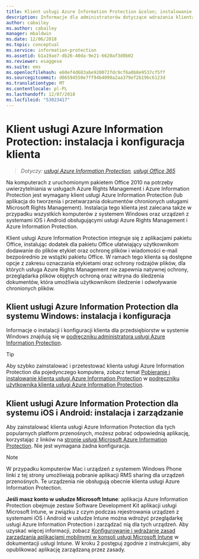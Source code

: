 ```yaml
---
title: Klient usługi Azure Information Protection &colon; instalowanie i konfigurowanie
description: Informacje dla administratorów dotyczące wdrażania klienta usługi Azure Information Protection na komputerach z systemem Windows i urządzeniach przenośnych.
author: cabailey
ms.author: cabailey
manager: mbaldwin
ms.date: 12/06/2018
ms.topic: conceptual
ms.service: information-protection
ms.assetid: b1a19ae7-db26-40da-9e21-6620af3d0b02
ms.reviewer: esaggese
ms.suite: ems
ms.openlocfilehash: e60ef4d683abe920072fdc9cf6a0b8e9537cf5ff
ms.sourcegitcommit: d06594550e7ff94b4098a2aa379ef2b19bc6123d
ms.translationtype: MT
ms.contentlocale: pl-PL
ms.lasthandoff: 12/07/2018
ms.locfileid: "53023417"
---
```

# <a name="azure-information-protection-client-installation-and-configuration-for-clients"></a>Klient usługi Azure Information Protection: instalacja i konfiguracja klienta

>*Dotyczy: [usługi Azure Information Protection](https://azure.microsoft.com/pricing/details/information-protection), [usługi Office 365](http://download.microsoft.com/download/E/C/F/ECF42E71-4EC0-48FF-AA00-577AC14D5B5C/Azure_Information_Protection_licensing_datasheet_EN-US.pdf)*

Na komputerach z uruchomionym pakietem Office 2010 na potrzeby uwierzytelniania w usługach Azure Rights Management i Azure Information Protection jest wymagany klient usługi Azure Information Protection (lub aplikacja do tworzenia i przetwarzania dokumentów chronionych usługami Microsoft Rights Management). Instalacja tego klienta jest zalecana także w przypadku wszystkich komputerów z systemem Windows oraz urządzeń z systemami iOS i Android obsługującymi usługi Azure Rights Management i Azure Information Protection. 

Klient usługi Azure Information Protection integruje się z aplikacjami pakietu Office, instalując dodatek dla pakietu Office ułatwiający użytkownikom dodawanie do plików etykiet oraz ochronę plików i wiadomości e-mail bezpośrednio ze wstążki pakietu Office. W ramach tego klienta są dostępne opcje z zakresu oznaczania etykietami oraz ochrony rodzajów plików, dla których usługa Azure Rights Management nie zapewnia natywnej ochrony, przeglądarka plików objętych ochroną oraz witryna do śledzenia dokumentów, która umożliwia użytkownikom śledzenie i odwoływanie chronionych plików.

## <a name="the-azure-information-protection-client-for-windows-installation-and-configuration"></a>Klient usługi Azure Information Protection dla systemu Windows: instalacja i konfiguracja
Informacje o instalacji i konfiguracji klienta dla przedsiębiorstw w systemie Windows znajdują się w [podręczniku administratora usługi Azure Information Protection](./rms-client/client-admin-guide.md).

> [!TIP]
> Aby szybko zainstalować i przetestować klienta usługi Azure Information Protection dla pojedynczego komputera, zobacz temat [Pobieranie i instalowanie klienta usługi Azure Information Protection](./rms-client/install-client-app.md) w [podręczniku użytkownika klienta usługi Azure Information Protection](./rms-client/client-user-guide.md).

## <a name="the-azure-information-protection-client-for-ios-and-android-installation-and-management"></a>Klient usługi Azure Information Protection dla systemu iOS i Android: instalacja i zarządzanie
Aby zainstalować klienta usługi Azure Information Protection dla tych popularnych platform przenośnych, możesz pobrać odpowiednią aplikację, korzystając z linków na [stronie usługi Microsoft Azure Information Protection](https://go.microsoft.com/fwlink/?LinkId=303970). Nie jest wymagana żadna konfiguracja.

> [!NOTE]
> W przypadku komputerów Mac i urządzeń z systemem Windows Phone linki z tej strony umożliwiają pobranie aplikacji RMS sharing dla urządzeń przenośnych. Te urządzenia nie obsługują obecnie klienta usługi Azure Information Protection.

**Jeśli masz konto w usłudze Microsoft Intune**: aplikacja Azure Information Protection obejmuje zestaw Software Development Kit aplikacji usługi Microsoft Intune, w związku z czym podczas rejestrowania urządzeń z systemami iOS i Android w usłudze Intune można wdrożyć przeglądarkę usługi Azure Information Protection i zarządzać nią dla tych urządzeń. Aby uzyskać więcej informacji, zobacz [Konfigurowanie i wdrażanie zasad zarządzania aplikacjami mobilnymi w konsoli usługi Microsoft Intune](/intune/deploy-use/configure-and-deploy-mobile-application-management-policies-in-the-microsoft-intune-console) w dokumentacji usługi Intune. W kroku 2 postępuj zgodnie z instrukcjami, aby opublikować aplikację zarządzaną przez zasady.



